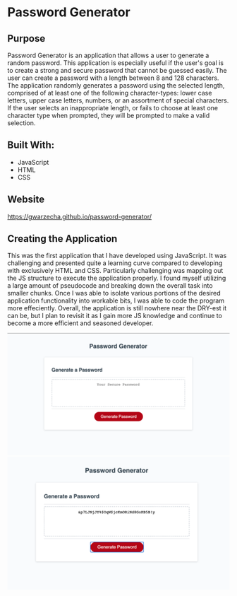 # Password Generator

## Purpose
Password Generator is an application that allows a user to generate a random password. This application is especially useful if the user's goal is to create a strong and secure password that cannot be guessed easily. The user can create a password with a length between 8 and 128 characters. The application randomly generates a password using the selected length, comprised of at least one of the following character-types: lower case letters, upper case letters, numbers, or an assortment of special characters. If the user selects an inappropriate length, or fails to choose at least one character type when prompted, they will be prompted to make a valid selection. 

## Built With:
* JavaScript
* HTML
* CSS

## Website
https://gwarzecha.github.io/password-generator/

## Creating the Application
This was the first application that I have developed using JavaScript. It was challenging and presented quite a learning curve compared to developing with exclusively HTML and CSS. Particularly challenging was mapping out the JS structure to execute the application properly. I found myself utilizing a large amount of pseudocode and breaking down the overall task into smaller chunks. Once I was able to isolate various portions of the desired application functionality into workable bits, I was able to code the program more effeciently. Overall, the application is still nowhere near the DRY-est it can be, but I plan to revisit it as I gain more JS knowledge and continue to become a more efficient and seasoned developer. 


![password-gen-1](./Assets/password-gen-1.png)
![password-gen-2](./Assets/password-gen-2.png)
